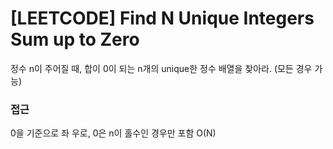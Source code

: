 # [LEETCODE] Find N Unique Integers Sum up to Zero

정수 n이 주어질 때, 합이 0이 되는 n개의 unique한 정수 배열을 찾아라. (모든 경우 가능)

### 접근

0을 기준으로 좌 우로, 0은 n이 홀수인 경우만 포함 O(N)
